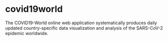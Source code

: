 # covid19world
The COVID19-World online web application systematically produces daily updated country-specific data visualization and analysis of the SARS-CoV-2 epidemic worldwide.

